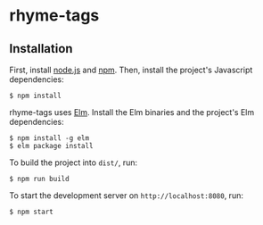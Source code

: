 # rhyme-tags

## Installation

First, install [node.js](https://nodejs.org)
and [npm](https://www.npmjs.com).
Then, install the project's Javascript dependencies:

    $ npm install

rhyme-tags uses [Elm](http://elm-lang.org).
Install the Elm binaries and the project's Elm dependencies:

    $ npm install -g elm
    $ elm package install

To build the project into `dist/`, run:

    $ npm run build

To start the development server on `http://localhost:8080`, run:

    $ npm start